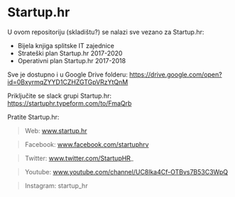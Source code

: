 # Startup.hr
U ovom repositoriju (skladištu?) se nalazi sve vezano za Startup.hr:
* Bijela knjiga splitske IT zajednice
* Strateški plan Startup.hr 2017-2020
* Operativni plan Startup.hr 2017-2018

Sve je dostupno i u Google Drive folderu: https://drive.google.com/open?id=0BxyrmqZYYD1CZHZGTGpVRzYtQnM

Priključite se slack grupi Startup.hr: https://startuphr.typeform.com/to/FmaQrb

Pratite Startup.hr:  

>Web: www.startup.hr  

>Facebook: www.facebook.com/startuphrv  

>Twitter: www.twitter.com/StartupHR_  

>Youtube: www.youtube.com/channel/UC8lka4Cf-OTBvs7B53C3WpQ  

>Instagram: startup_hr

